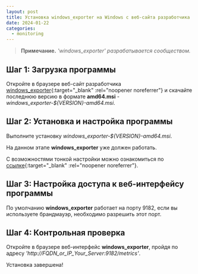 ```yaml
---
layout: post
title: Установка windows_exporter на Windows с веб-сайта разработчика
date: 2024-01-22
categories:
  - monitoring
---
```


<!-- # Установка **windows_exporter** на **Windows** с веб-сайта разработчика -->

> **Примечание.** *'windows_exporter' разрабатывается сообществом.*

## Шаг 1: Загрузка программы

Откройте в браузере веб-сайт разработчика [windows_exporter](https://github.com/prometheus-community/windows_exporter/releases){:target="_blank" :rel="noopener noreferrer"} и скачайте последнюю версию в формате **amd64.msi** - *windows_exporter-${VERSION}-amd64.msi*.

## Шаг 2: Установка и настройка программы

Выполните установку *windows_exporter-${VERSION}-amd64.msi*.

На данном этапе **windows_exporter** уже должен работать.

С возможностями тонкой настройки можно ознакомиться по [ссылке](https://github.com/prometheus-community/windows_exporter){:target="_blank" :rel="noopener noreferrer"}.

## Шаг 3: Настройка доступа к веб-интерфейсу программы

По умолчанию **windows_exporter** работает на порту 9182, если вы используете брандмауэр, необходимо разрешить этот порт.

## Шаг 4: Контрольная проверка

Откройте в браузере веб-интерфейс **windows_exporter**, пройдя по адресу *'http://FQDN_or_IP_Your_Server:9182/metrics'*.

Установка завершена!
